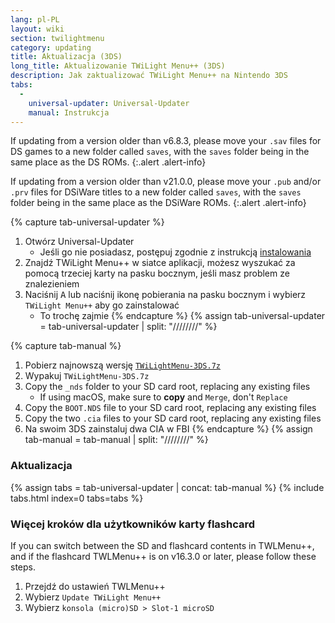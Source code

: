 ```yaml
---
lang: pl-PL
layout: wiki
section: twilightmenu
category: updating
title: Aktualizacja (3DS)
long_title: Aktualizowanie TWiLight Menu++ (3DS)
description: Jak zaktualizować TWiLight Menu++ na Nintendo 3DS
tabs:
  - 
    universal-updater: Universal-Updater
    manual: Instrukcja
---
```


If updating from a version older than v6.8.3, please move your `.sav` files for DS games to a new folder called `saves`, with the `saves` folder being in the same place as the DS ROMs.
{:.alert .alert-info}

If updating from a version older than v21.0.0, please move your `.pub` and/or `.prv` files for DSiWare titles to a new folder called `saves`, with the `saves` folder being in the same place as the DSiWare ROMs.
{:.alert .alert-info}

{% capture tab-universal-updater %}
1. Otwórz Universal-Updater
   - Jeśli go nie posiadasz, postępuj zgodnie z instrukcją [instalowania](installing-3ds)
1. Znajdź TWiLight Menu++ w siatce aplikacji, możesz wyszukać za pomocą trzeciej karty na pasku bocznym, jeśli masz problem ze znalezieniem
1. Naciśnij <kbd class="face">A</kbd> lub naciśnij ikonę pobierania na pasku bocznym i wybierz `TWiLight Menu++` aby go zainstalować
   - To trochę zajmie
{% endcapture %}
{% assign tab-universal-updater = tab-universal-updater | split: "////////" %}

{% capture tab-manual %}
1. Pobierz najnowszą wersję [`TWiLightMenu-3DS.7z`](https://github.com/DS-Homebrew/TWiLightMenu/releases/latest/download/TWiLightMenu-3DS.7z)
1. Wypakuj `TWiLightMenu-3DS.7z`
1. Copy the `_nds` folder to your SD card root, replacing any existing files
   - If using macOS, make sure to **copy** and `Merge`, don't `Replace`
1. Copy the `BOOT.NDS` file to your SD card root, replacing any existing files
1. Copy the two `.cia` files to your SD card root, replacing any existing files
1. Na swoim 3DS zainstaluj dwa CIA w FBI
{% endcapture %}
{% assign tab-manual = tab-manual | split: "////////" %}

### Aktualizacja

{% assign tabs = tab-universal-updater | concat: tab-manual %}
{% include tabs.html index=0 tabs=tabs %}

### Więcej kroków dla użytkowników karty flashcard

If you can switch between the SD and flashcard contents in TWLMenu++, and if the flashcard TWLMenu++ is on v16.3.0 or later, please follow these steps.

1. Przejdź do ustawień TWLMenu++
1. Wybierz `Update TWiLight Menu++`
1. Wybierz `konsola (micro)SD > Slot-1 microSD`
